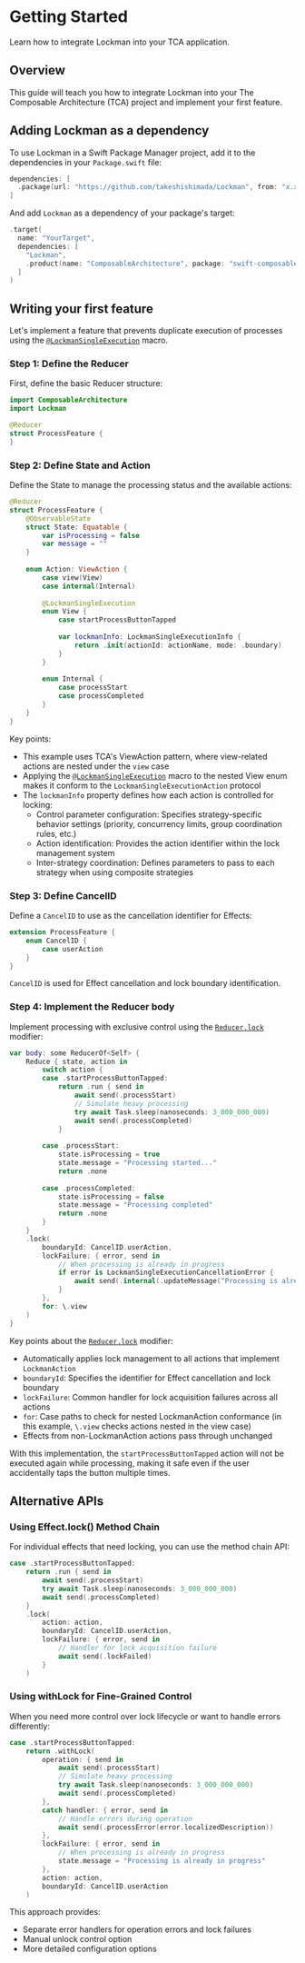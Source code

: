 # Getting Started

Learn how to integrate Lockman into your TCA application.

## Overview

This guide will teach you how to integrate Lockman into your The Composable Architecture (TCA) project and implement your first feature.

## Adding Lockman as a dependency

To use Lockman in a Swift Package Manager project, add it to the dependencies in your `Package.swift` file:

```swift
dependencies: [
  .package(url: "https://github.com/takeshishimada/Lockman", from: "x.x.x")
]
```

And add `Lockman` as a dependency of your package's target:

```swift
.target(
  name: "YourTarget",
  dependencies: [
    "Lockman",
    .product(name: "ComposableArchitecture", package: "swift-composable-architecture")
  ]
)
```

## Writing your first feature

Let's implement a feature that prevents duplicate execution of processes using the [`@LockmanSingleExecution`](<doc:SingleExecutionStrategy>) macro.

### Step 1: Define the Reducer

First, define the basic Reducer structure:

```swift
import ComposableArchitecture
import Lockman

@Reducer
struct ProcessFeature {
}
```

### Step 2: Define State and Action

Define the State to manage the processing status and the available actions:

```swift
@Reducer
struct ProcessFeature {
    @ObservableState
    struct State: Equatable {
        var isProcessing = false
        var message = ""
    }
    
    enum Action: ViewAction {
        case view(View)
        case internal(Internal)
        
        @LockmanSingleExecution
        enum View {
            case startProcessButtonTapped
            
            var lockmanInfo: LockmanSingleExecutionInfo {
                return .init(actionId: actionName, mode: .boundary)
            }
        }
        
        enum Internal {
            case processStart
            case processCompleted
        }
    }
}
```

Key points:

- This example uses TCA's ViewAction pattern, where view-related actions are nested under the `view` case
- Applying the [`@LockmanSingleExecution`](<doc:SingleExecutionStrategy>) macro to the nested View enum makes it conform to the `LockmanSingleExecutionAction` protocol
- The `lockmanInfo` property defines how each action is controlled for locking:
  - Control parameter configuration: Specifies strategy-specific behavior settings (priority, concurrency limits, group coordination rules, etc.)
  - Action identification: Provides the action identifier within the lock management system
  - Inter-strategy coordination: Defines parameters to pass to each strategy when using composite strategies

### Step 3: Define CancelID

Define a `CancelID` to use as the cancellation identifier for Effects:

```swift
extension ProcessFeature {
    enum CancelID {
        case userAction
    }
}
```

`CancelID` is used for Effect cancellation and lock boundary identification.

### Step 4: Implement the Reducer body

Implement processing with exclusive control using the [`Reducer.lock`](<doc:Lock>) modifier:

```swift
var body: some ReducerOf<Self> {
    Reduce { state, action in
        switch action {
        case .startProcessButtonTapped:
            return .run { send in
                await send(.processStart)
                // Simulate heavy processing
                try await Task.sleep(nanoseconds: 3_000_000_000)
                await send(.processCompleted)
            }
            
        case .processStart:
            state.isProcessing = true
            state.message = "Processing started..."
            return .none
            
        case .processCompleted:
            state.isProcessing = false
            state.message = "Processing completed"
            return .none
        }
    }
    .lock(
        boundaryId: CancelID.userAction,
        lockFailure: { error, send in
            // When processing is already in progress
            if error is LockmanSingleExecutionCancellationError {
                await send(.internal(.updateMessage("Processing is already in progress")))
            }
        },
        for: \.view
    )
}
```

Key points about the [`Reducer.lock`](<doc:Lock>) modifier:

- Automatically applies lock management to all actions that implement `LockmanAction`
- `boundaryId`: Specifies the identifier for Effect cancellation and lock boundary
- `lockFailure`: Common handler for lock acquisition failures across all actions
- `for`: Case paths to check for nested LockmanAction conformance (in this example, `\.view` checks actions nested in the view case)
- Effects from non-LockmanAction actions pass through unchanged

With this implementation, the `startProcessButtonTapped` action will not be executed again while processing, making it safe even if the user accidentally taps the button multiple times.

## Alternative APIs

### Using Effect.lock() Method Chain

For individual effects that need locking, you can use the method chain API:

```swift
case .startProcessButtonTapped:
    return .run { send in
        await send(.processStart)
        try await Task.sleep(nanoseconds: 3_000_000_000)
        await send(.processCompleted)
    }
    .lock(
        action: action,
        boundaryId: CancelID.userAction,
        lockFailure: { error, send in
            // Handler for lock acquisition failure
            await send(.lockFailed)
        }
    )
```

### Using withLock for Fine-Grained Control

When you need more control over lock lifecycle or want to handle errors differently:

```swift
case .startProcessButtonTapped:
    return .withLock(
        operation: { send in
            await send(.processStart)
            // Simulate heavy processing
            try await Task.sleep(nanoseconds: 3_000_000_000)
            await send(.processCompleted)
        },
        catch handler: { error, send in
            // Handle errors during operation
            await send(.processError(error.localizedDescription))
        },
        lockFailure: { error, send in
            // When processing is already in progress
            state.message = "Processing is already in progress"
        },
        action: action,
        boundaryId: CancelID.userAction
    )
```

This approach provides:
- Separate error handlers for operation errors and lock failures
- Manual unlock control option
- More detailed configuration options

